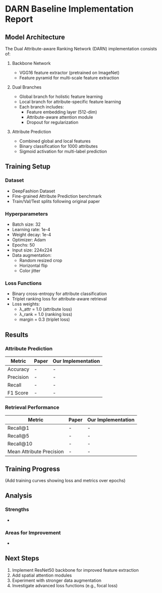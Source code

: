# DARN Baseline Implementation Report

## Model Architecture

The Dual Attribute-aware Ranking Network (DARN) implementation consists of:

1. Backbone Network
   - VGG16 feature extractor (pretrained on ImageNet)
   - Feature pyramid for multi-scale feature extraction

2. Dual Branches
   - Global branch for holistic feature learning
   - Local branch for attribute-specific feature learning
   - Each branch includes:
     - Feature embedding layer (512-dim)
     - Attribute-aware attention module
     - Dropout for regularization

3. Attribute Prediction
   - Combined global and local features
   - Binary classification for 1000 attributes
   - Sigmoid activation for multi-label prediction

## Training Setup

### Dataset
- DeepFashion Dataset
- Fine-grained Attribute Prediction benchmark
- Train/Val/Test splits following original paper

### Hyperparameters
- Batch size: 32
- Learning rate: 1e-4
- Weight decay: 1e-4
- Optimizer: Adam
- Epochs: 50
- Input size: 224x224
- Data augmentation:
  - Random resized crop
  - Horizontal flip
  - Color jitter

### Loss Functions
- Binary cross-entropy for attribute classification
- Triplet ranking loss for attribute-aware retrieval
- Loss weights:
  - λ_attr = 1.0 (attribute loss)
  - λ_rank = 1.0 (ranking loss)
  - margin = 0.3 (triplet loss)

## Results

### Attribute Prediction
| Metric    | Paper | Our Implementation |
|-----------|-------|-------------------|
| Accuracy  | -     | -                 |
| Precision | -     | -                 |
| Recall    | -     | -                 |
| F1 Score  | -     | -                 |

### Retrieval Performance
| Metric                    | Paper | Our Implementation |
|--------------------------|-------|-------------------|
| Recall@1                 | -     | -                 |
| Recall@5                 | -     | -                 |
| Recall@10                | -     | -                 |
| Mean Attribute Precision | -     | -                 |

## Training Progress
(Add training curves showing loss and metrics over epochs)

## Analysis

### Strengths
- 

### Areas for Improvement
- 

## Next Steps
1. Implement ResNet50 backbone for improved feature extraction
2. Add spatial attention modules
3. Experiment with stronger data augmentation
4. Investigate advanced loss functions (e.g., focal loss) 